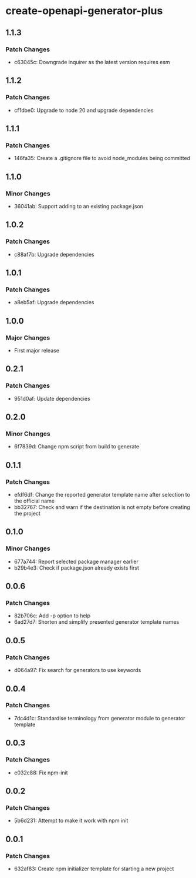 # create-openapi-generator-plus

## 1.1.3

### Patch Changes

- c63045c: Downgrade inquirer as the latest version requires esm

## 1.1.2

### Patch Changes

- cf1dbe0: Upgrade to node 20 and upgrade dependencies

## 1.1.1

### Patch Changes

- 146fa35: Create a .gitignore file to avoid node_modules being committed

## 1.1.0

### Minor Changes

- 36041ab: Support adding to an existing package.json

## 1.0.2

### Patch Changes

- c88af7b: Upgrade dependencies

## 1.0.1

### Patch Changes

- a8eb5af: Upgrade dependencies

## 1.0.0

### Major Changes

- First major release

## 0.2.1

### Patch Changes

- 951d0af: Update dependencies

## 0.2.0

### Minor Changes

- 6f7839d: Change npm script from build to generate

## 0.1.1

### Patch Changes

- efdf6df: Change the reported generator template name after selection to the official name
- bb32767: Check and warn if the destination is not empty before creating the project

## 0.1.0

### Minor Changes

- 677a744: Report selected package manager earlier
- b29b4e3: Check if package.json already exists first

## 0.0.6

### Patch Changes

- 82b706c: Add -p option to help
- 6ad27d7: Shorten and simplify presented generator template names

## 0.0.5

### Patch Changes

- d064a97: Fix search for generators to use keywords

## 0.0.4

### Patch Changes

- 7dc4d1c: Standardise terminology from generator module to generator template

## 0.0.3

### Patch Changes

- e032c88: Fix npm-init

## 0.0.2

### Patch Changes

- 5b6d231: Attempt to make it work with npm init

## 0.0.1

### Patch Changes

- 632af83: Create npm initializer template for starting a new project
